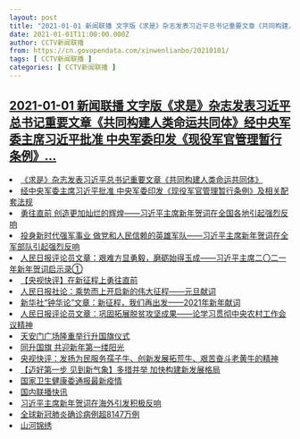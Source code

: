 ```yaml
---
layout: post
title: "2021-01-01 新闻联播 文字版《求是》杂志发表习近平总书记重要文章《共同构建人类命运共同体》经中央军委主席习近平批准 中央军委印发《现役军官管理暂行条例》"
date: 2021-01-01T11:00:00.000Z
author: CCTV新闻联播
from: https://cn.govopendata.com/xinwenlianbo/20210101/
tags: [ CCTV新闻联播 ]
categories: [ CCTV新闻联播 ]
---
```

<!--1609498800000-->
[2021-01-01 新闻联播 文字版《求是》杂志发表习近平总书记重要文章《共同构建人类命运共同体》经中央军委主席习近平批准 中央军委印发《现役军官管理暂行条例》...](https://cn.govopendata.com/xinwenlianbo/20210101/)
------

<div>
<li><a target="_blank" href="https://cn.govopendata.com/xinwenlianbo/20210101/#221546">《求是》杂志发表习近平总书记重要文章《共同构建人类命运共同体》</a></li><li><a target="_blank" href="https://cn.govopendata.com/xinwenlianbo/20210101/#221547">经中央军委主席习近平批准 中央军委印发《现役军官管理暂行条例》及相关配套法规</a></li><li><a target="_blank" href="https://cn.govopendata.com/xinwenlianbo/20210101/#221548">勇往直前 创造更加灿烂的辉煌——习近平主席新年贺词在全国各地引起强烈反响</a></li><li><a target="_blank" href="https://cn.govopendata.com/xinwenlianbo/20210101/#221549">投身新时代强军事业 做党和人民信赖的英雄军队——习近平主席新年贺词在全军部队引起强烈反响</a></li><li><a target="_blank" href="https://cn.govopendata.com/xinwenlianbo/20210101/#221550">人民日报评论员文章：艰难方显勇毅，磨砺始得玉成——习近平主席二〇二一年新年贺词启示录①</a></li><li><a target="_blank" href="https://cn.govopendata.com/xinwenlianbo/20210101/#221551">【央视快评】在新征程上勇往直前</a></li><li><a target="_blank" href="https://cn.govopendata.com/xinwenlianbo/20210101/#221552">人民日报社论：乘势而上开启新的伟大征程——元旦献词</a></li><li><a target="_blank" href="https://cn.govopendata.com/xinwenlianbo/20210101/#221553">新华社“钟华论”文章：新征程，我们再出发——2021年新年献词</a></li><li><a target="_blank" href="https://cn.govopendata.com/xinwenlianbo/20210101/#221554">人民日报评论员文章：巩固拓展脱贫攻坚成果——论学习贯彻中央农村工作会议精神</a></li><li><a target="_blank" href="https://cn.govopendata.com/xinwenlianbo/20210101/#221555">天安门广场隆重举行升国旗仪式</a></li><li><a target="_blank" href="https://cn.govopendata.com/xinwenlianbo/20210101/#221556">同升国旗 共迎新年第一缕阳光</a></li><li><a target="_blank" href="https://cn.govopendata.com/xinwenlianbo/20210101/#221557">央视快评：发扬为民服务孺子牛、创新发展拓荒牛、艰苦奋斗老黄牛的精神</a></li><li><a target="_blank" href="https://cn.govopendata.com/xinwenlianbo/20210101/#221558">【迈好第一步 见到新气象】多措并举 加快构建新发展格局</a></li><li><a target="_blank" href="https://cn.govopendata.com/xinwenlianbo/20210101/#221559">国家卫生健康委通报最新疫情</a></li><li><a target="_blank" href="https://cn.govopendata.com/xinwenlianbo/20210101/#221560">国内联播快讯</a></li><li><a target="_blank" href="https://cn.govopendata.com/xinwenlianbo/20210101/#221561">习近平主席新年贺词在海外引发积极反响</a></li><li><a target="_blank" href="https://cn.govopendata.com/xinwenlianbo/20210101/#221562">全球新冠肺炎确诊病例超8147万例</a></li><li><a target="_blank" href="https://cn.govopendata.com/xinwenlianbo/20210101/#221563">山河锦绣</a></li>
</div>
